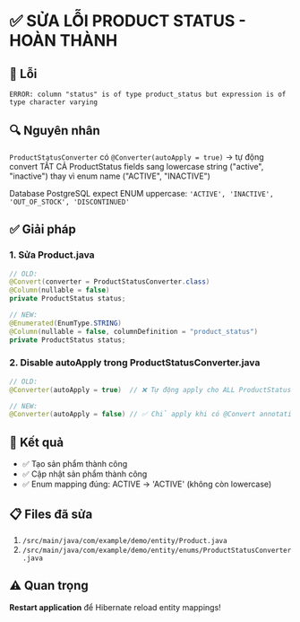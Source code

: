 # ✅ SỬA LỖI PRODUCT STATUS - HOÀN THÀNH

## 🚨 Lỗi
```
ERROR: column "status" is of type product_status but expression is of type character varying
```

## 🔍 Nguyên nhân
`ProductStatusConverter` có `@Converter(autoApply = true)` → tự động convert TẤT CẢ ProductStatus fields sang lowercase string ("active", "inactive") thay vì enum name ("ACTIVE", "INACTIVE")

Database PostgreSQL expect ENUM uppercase: `'ACTIVE', 'INACTIVE', 'OUT_OF_STOCK', 'DISCONTINUED'`

## ✅ Giải pháp

### 1. Sửa Product.java
```java
// OLD:
@Convert(converter = ProductStatusConverter.class)
@Column(nullable = false)
private ProductStatus status;

// NEW:
@Enumerated(EnumType.STRING)
@Column(nullable = false, columnDefinition = "product_status")
private ProductStatus status;
```

### 2. Disable autoApply trong ProductStatusConverter.java
```java
// OLD:
@Converter(autoApply = true)  // ❌ Tự động apply cho ALL ProductStatus fields

// NEW:
@Converter(autoApply = false) // ✅ Chỉ apply khi có @Convert annotation
```

## 🚀 Kết quả
- ✅ Tạo sản phẩm thành công
- ✅ Cập nhật sản phẩm thành công  
- ✅ Enum mapping đúng: ACTIVE → 'ACTIVE' (không còn lowercase)

## 📋 Files đã sửa
1. `/src/main/java/com/example/demo/entity/Product.java`
2. `/src/main/java/com/example/demo/entity/enums/ProductStatusConverter.java`

## ⚠️ Quan trọng
**Restart application** để Hibernate reload entity mappings!
